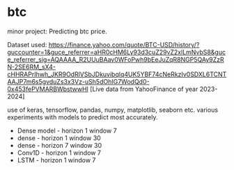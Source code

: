 # btc
minor project: Predicting btc price.

Dataset used: https://finance.yahoo.com/quote/BTC-USD/history/?guccounter=1&guce_referrer=aHR0cHM6Ly93d3cuZ29vZ2xlLmNvbS8&guce_referrer_sig=AQAAAA_R2UUuBAav0WFoPwh9bEeJuZqR8NGP5QAy9ZzRN-2SE6RM_sX4-cHHRAPrIhwh_JKR9OdRlVSbJDkuvibqlq4UK5YBF74cNeRkzIv0SDXL6TCNTAAJP7m6s5gvduZs3x3Vz-uSh5dOhIG7WodQd0-0x453fePVMARBWbstwwHI
[Live data from YahooFinance of year 2023-2024]

use of keras, tensorflow, pandas, numpy, matplotlib, seaborn etc.
various experiments with models to predict most accurately.
* Dense model - horizon 1 window 7
* dense - horizon 1 window 30
* dense - horizon 7 window 30
* Conv1D - horizon 1 window 7
* LSTM - horizon 1 window 7
